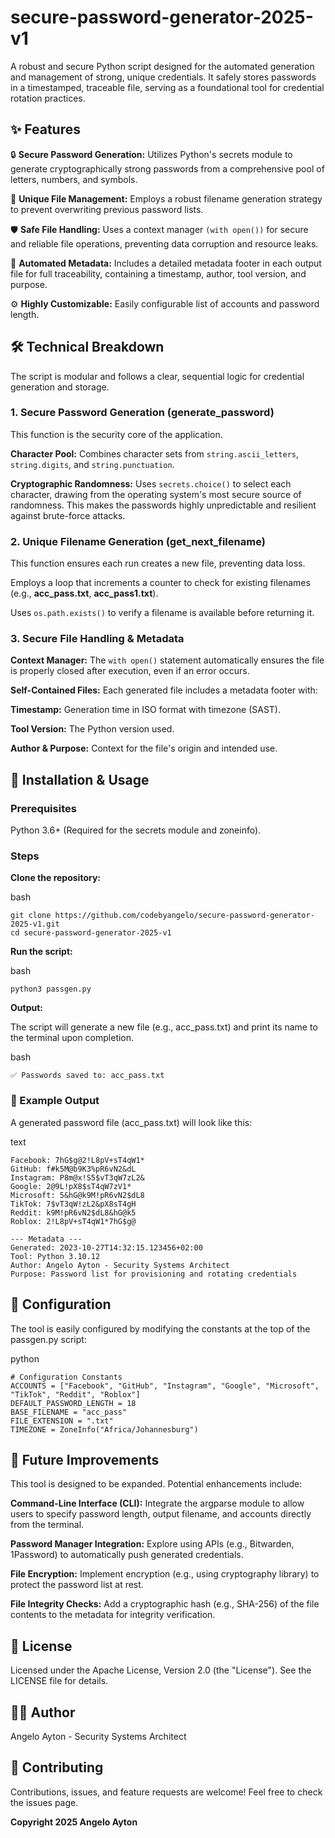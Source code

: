 # secure-password-generator-2025-v1

A robust and secure Python script designed for the automated generation and management of strong, unique credentials. It safely stores passwords in a timestamped, traceable file, serving as a foundational tool for credential rotation practices.

## ✨ Features
🔒 **Secure Password Generation:** Utilizes Python's secrets module to generate cryptographically strong passwords from a comprehensive pool of letters, numbers, and symbols.

📁 **Unique File Management:** Employs a robust filename generation strategy to prevent overwriting previous password lists.

🛡️ **Safe File Handling:** Uses a context manager ```(with open())``` for secure and reliable file operations, preventing data corruption and resource leaks.

📝 **Automated Metadata:** Includes a detailed metadata footer in each output file for full traceability, containing a timestamp, author, tool version, and purpose.

⚙️ **Highly Customizable:** Easily configurable list of accounts and password length.

## 🛠️ Technical Breakdown
The script is modular and follows a clear, sequential logic for credential generation and storage.

### 1. Secure Password Generation (generate_password)
This function is the security core of the application.

**Character Pool:** Combines character sets from ```string.ascii_letters```, ```string.digits```, and ```string.punctuation```.

**Cryptographic Randomness:** Uses ```secrets.choice()``` to select each character, drawing from the operating system's most secure source of randomness. This makes the passwords highly unpredictable and resilient against brute-force attacks.

### 2. Unique Filename Generation (get_next_filename)
This function ensures each run creates a new file, preventing data loss.

Employs a loop that increments a counter to check for existing filenames (e.g., **acc_pass.txt**, **acc_pass1.txt**).

Uses ```os.path.exists()``` to verify a filename is available before returning it.

### 3. Secure File Handling & Metadata
**Context Manager:** The ```with open()``` statement automatically ensures the file is properly closed after execution, even if an error occurs.

**Self-Contained Files:** Each generated file includes a metadata footer with:

**Timestamp:** Generation time in ISO format with timezone (SAST).

**Tool Version:** The Python version used.

**Author & Purpose:** Context for the file's origin and intended use.

## 🚀 Installation & Usage

### Prerequisites

Python 3.6+ (Required for the secrets module and zoneinfo).

### Steps

**Clone the repository:**

bash

```
git clone https://github.com/codebyangelo/secure-password-generator-2025-v1.git
cd secure-password-generator-2025-v1
```

**Run the script:**

bash

```python3 passgen.py```

**Output:**

The script will generate a new file (e.g., acc_pass.txt) and print its name to the terminal upon completion.

bash

```✅ Passwords saved to: acc_pass.txt```

### 📁 Example Output

A generated password file (acc_pass.txt) will look like this:

text
```
Facebook: 7hG$g@2!L8pV+sT4qW1*
GitHub: f#k5M@b9K3%pR6vN2&dL
Instagram: P8m@x!S5$vT3qW7zL2&
Google: 2@9L!pX8$sT4qW7zV1*
Microsoft: 5&hG@k9M!pR6vN2$dL8
TikTok: 7$vT3qW!zL2&pX8sT4gH
Reddit: k9M!pR6vN2$dL8&hG@k5
Roblox: 2!L8pV+sT4qW1*7hG$g@

--- Metadata ---
Generated: 2023-10-27T14:32:15.123456+02:00
Tool: Python 3.10.12
Author: Angelo Ayton - Security Systems Architect
Purpose: Password list for provisioning and rotating credentials
```


## 🔧 Configuration

The tool is easily configured by modifying the constants at the top of the passgen.py script:

python
```
# Configuration Constants
ACCOUNTS = ["Facebook", "GitHub", "Instagram", "Google", "Microsoft", "TikTok", "Reddit", "Roblox"]
DEFAULT_PASSWORD_LENGTH = 18
BASE_FILENAME = "acc_pass"
FILE_EXTENSION = ".txt"
TIMEZONE = ZoneInfo("Africa/Johannesburg")
```

## 🔮 Future Improvements

This tool is designed to be expanded. Potential enhancements include:

**Command-Line Interface (CLI):** Integrate the argparse module to allow users to specify password length, output filename, and accounts directly from the terminal.

**Password Manager Integration:** Explore using APIs (e.g., Bitwarden, 1Password) to automatically push generated credentials.

**File Encryption:** Implement encryption (e.g., using cryptography library) to protect the password list at rest.

**File Integrity Checks:** Add a cryptographic hash (e.g., SHA-256) of the file contents to the metadata for integrity verification.

## 📄 License

Licensed under the Apache License, Version 2.0 (the "License"). See the LICENSE file for details.

## 👨‍💻 Author

Angelo Ayton - Security Systems Architect

## 🤝 Contributing

Contributions, issues, and feature requests are welcome! Feel free to check the issues page.

**Copyright 2025 Angelo Ayton**
